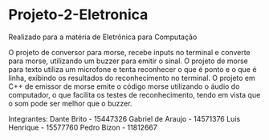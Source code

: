 # Projeto-2-Eletronica
Realizado para a matéria de Eletrônica para Computação

O projeto de conversor para morse, recebe inputs no terminal e converte para morse, utilizando um buzzer para emitir o sinal.
O projeto de morse para texto utiliza um microfone e tenta reconhecer o que é ponto e o que é linha, exibindo os resultados do reconhecimento no terminal. O projeto em C++ de emissor de morse emite o código morse utilizando o áudio do computador, o que facilita os testes de reconhecimento, tendo em vista que o som pode ser melhor que o buzzer.

Integrantes:
Dante Brito - 15447326
Gabriel de Araujo - 14571376
Luis Henrique - 15577760
Pedro Bizon - 11812667
